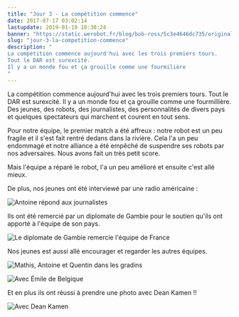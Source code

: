 ```yaml
---
title: "Jour 3 - La compétition commence"
date: 2017-07-17 03:02:14
lastupdate: 2019-01-19 10:30:24
banner: "https://static.werobot.fr/blog/bob-ross/5c3e4646dc735/original.jpg"
slug: "jour-3-la-competition-commence"
description: " 
La compétition commence aujourd'hui avec les trois premiers tours.
Tout le DAR est surexcité.
Il y a un monde fou et ça grouille comme une fourmilière
"
---
```

La compétition commence aujourd'hui avec les trois premiers tours.
Tout le DAR est surexcité.
Il y a un monde fou et ça grouille comme une fourmillière.
Des jeunes, des robots, des journalistes, des personnalités de divers pays et quelques spectateurs qui marchent et courent en tout sens.

Pour notre équipe, le premier match a été affreux : notre robot est un peu fragile et il s'est fait rentré dedans dans la rivière. Cela l'a un peu endommagé et notre alliance a été empêché de suspendre ses robots par nos adversaires.
Nous avons fait un très petit score.

Mais l'équipe a réparé le robot, l'a un peu amélioré et ensuite c'est allé mieux.

De plus, nos jeunes ont été interviewé par une radio américaine :

![Antoine répond aux journalistes](https://static.werobot.fr/blog/bob-ross/5c3e4646dc735/50.jpg "Antoine répond aux journalistes")

Ils ont été remercié par un diplomate de Gambie pour le soutien qu'ils ont apporté à l'équipe de son pays.

![Le diplomate de Gambie remercie l'équipe de France](https://static.werobot.fr/blog/bob-ross/5c3e4647815e5/50.jpg "Le diplomate de Gambie remercie l'équipe de France")

Nos jeunes est aussi allé encourager et regarder les autres équipes.

![Mathis, Antoine et Quentin dans les gradins](https://static.werobot.fr/blog/bob-ross/5c3e4648150f3/50.jpg "Mathis, Antoine et Quentin dans les gradins")

![Avec Émile de Belgique](https://static.werobot.fr/blog/bob-ross/5c3e4648aa802/50.jpg "Avec Émile de Belgique")

Et en plus ils ont réussi à prendre une photo avec Dean Kamen !!

![Avec Dean Kamen](https://static.werobot.fr/blog/bob-ross/5c3e46494e323/50.jpg "Avec Dean Kamen")
    